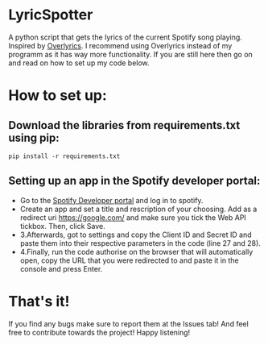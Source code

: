 # LyricSpotter
A python script that gets the lyrics of the current Spotify song playing.
Inspired by [Overlyrics](https://github.com/CezarGab/Overlyrics).
I recommend using Overlyrics instead of my programm as it has way more functionality. If you are still here then go on and read on how to set up my code below.
# How to set up:

## Download the libraries from requirements.txt using pip:
```
pip install -r requirements.txt
```

## Setting up an app in the Spotify developer portal:
* Go to the [Spotify Developer portal](https://developer.spotify.com/dashboard) and log in to spotify.
* Create an app and set a title and rescription of your choosing. Add as a redirect uri https://google.com/ and make sure you tick the Web API tickbox. Then, click Save.
* 3.Afterwards, got to settings and copy the Client ID and Secret ID and paste them into their respective parameters in the code (line 27 and 28).
* 4.Finally, run the code authorise on the browser that will automatically open, copy the URL that you were redirected to and paste it in the console and press Enter.

# That's it!
If you find any bugs make sure to report them at the Issues tab! And feel free to contribute towards the project! Happy listening!
